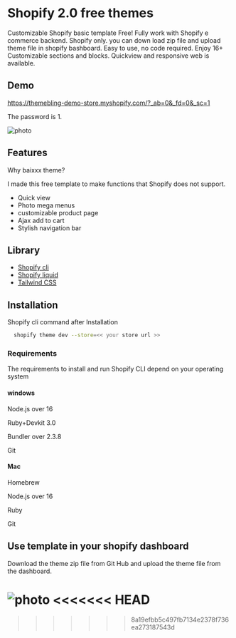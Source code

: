 
# Shopify 2.0 free themes

Customizable Shopify basic template Free! Fully work with Shopify e commerce backend. Shopify only. you can down load zip file and upload theme file in shopify bashboard. Easy to use, no code required. Enjoy 16+ Customizable sections and blocks. 
Quickview and responsive web is available.



## Demo
https://themebling-demo-store.myshopify.com/?_ab=0&_fd=0&_sc=1

The password is 1.



![photo](https://static.wixstatic.com/media/4cff20_e2a2ab06dd0f4731a59d379338557248~mv2.jpg)


## Features

Why baixxx theme?

I made this free template to make functions that Shopify does not support.

- Quick view
- Photo mega menus
- customizable product page
- Ajax add to cart
- Stylish navigation bar


## Library 

 - [Shopify cli](https://shopify.dev/docs/themes/tools/cli)
 - [Shopify liquid](https://shopify.dev/docs/api/liquid)
 - [Tailwind CSS](https://tailwindcss.com/docs/installation)


## Installation

Shopify cli command after Installation
```bash
  shopify theme dev --store=<< your store url >>
```

### Requirements

The requirements to install and run Shopify CLI depend on your operating system

#### windows
Node.js over 16

Ruby+Devkit 3.0

Bundler over 2.3.8

Git

#### Mac
Homebrew

Node.js over 16

Ruby

Git


 
## Use template in your shopify dashboard

Download the theme zip file from Git Hub and upload the theme file from the dashboard.

![photo](https://static.wixstatic.com/media/4cff20_d1cc984c40804b38805e20d20752405a~mv2.png)
<<<<<<< HEAD
=======

>>>>>>> 8a19efbb5c497fb7134e2378f736ea273187543d
